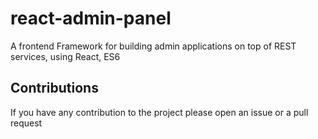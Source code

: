 # react-admin-panel

A frontend Framework for building admin applications on top of REST services, using React, ES6

## Contributions

If you have any contribution to the project please open an issue or a pull request
